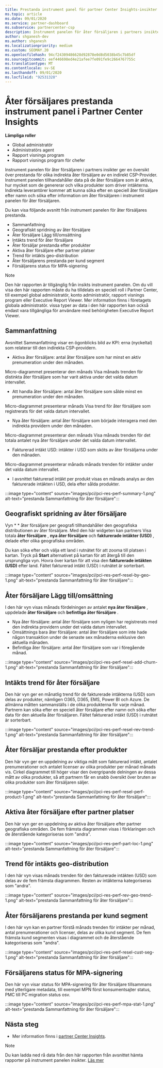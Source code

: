 ```yaml
---
title: Prestanda instrument panel för partner Center Insights-insikter
ms.topic: article
ms.date: 09/01/2020
ms.service: partner-dashboard
ms.subservice: partnercenter-csp
description: Instrument panelen för åter försäljaren i partners insikter ger en översikt över prestanda för olika indirekta åter försäljare av en indirekt CSP-Provider.
author: shganesh-dev
ms.author: shganesh
ms.localizationpriority: medium
ms.custom: SEOMAY.20
ms.openlocfilehash: 94cf24309486628d92878e0d8d5038b45c7b85df
ms.sourcegitcommit: eef446698ed4e21afee7fe091fe9c2664767755c
ms.translationtype: MT
ms.contentlocale: sv-SE
ms.lasthandoff: 09/01/2020
ms.locfileid: "92531328"
---
```

# <a name="reseller-performance-dashboard-in-partner-center-insights"></a>Åter försäljares prestanda instrument panel i Partner Center Insights

**Lämpliga roller**

- Global administratör
- Administratörs agent
- Rapport visnings program
- Rapport visnings program för chefer

Instrument panelen för åter försäljaren i partners insikter ger en översikt över prestanda för olika indirekta åter försäljare av en indirekt CSP-Provider. Instrument panelen tillhandahåller data på de åter försäljare som är aktiva, hur mycket som de genererar och vilka produkter som driver intäkterna. Indirekta leverantörer kommer att kunna söka efter en speciell åter försäljare efter namn och söka efter information om åter försäljaren i instrument panelen för åter försäljaren.

Du kan visa följande avsnitt från instrument panelen för åter försäljares prestanda.

- Sammanfattning
- Geografiskt spridning av åter försäljare
- Åter försäljare Lägg till/omsättning 
- Intäkts trend för åter försäljare 
- Åter försäljar prestanda efter produkter
- Aktiva åter försäljare efter partner platser
- Trend för intäkts geo-distribution
- Åter försäljarens prestanda per kund segment
- Försäljarens status för MPA-signering

 > [!NOTE]
 > Den här rapporten är tillgänglig från insikts instrument panelen. Om du vill visa den här rapporten måste du ha tilldelats en speciell roll i Partner Center, till exempel global administratör, konto administratör, rapport visnings program eller Executive Report Viewer. Mer information finns i företagets globala administratör. vissa typer av data i den här rapporten kan också endast vara tillgängliga för användare med behörigheten Executive Report Viewer.

## <a name="summary"></a>Sammanfattning

Avsnittet Sammanfattning visar en ögonblicks bild av KPI: erna (nyckeltal) som relaterar till den indirekta CSP-providern.

- Aktiva åter försäljare: antal åter försäljare som har minst en aktiv prenumeration under den månaden.

Micro-diagrammet presenterar den månads Visa månads trenden för distinkta åter försäljare som har varit aktiva under det valda datum intervallet.

- Att handla åter försäljare: antal åter försäljare som sålde minst en prenumeration under den månaden. 

Micro-diagrammet presenterar månads Visa trend för åter försäljare som registrerats för det valda datum intervallet.

- Nya åter försäljare: antal åter försäljare som började interagera med den indirekta providern under den månaden. 

Micro-diagrammet presenterar den månads Visa månads trenden för det totala antalet nya åter försäljare under det valda datum intervallet.

- Fakturerad intäkt USD: intäkter i USD som sköts av åter försäljarna under den månaden. 

Micro-diagrammet presenterar månads månads trenden för intäkter under det valda datum intervallet.

- I avsnittet fakturerad intäkt per produkt visas en månads analys av den fakturerade intäkten i USD, dela efter sålda produkter. 

:::image type="content" source="images/pci/pci-res-perf-summary-1.png" alt-text="prestanda Sammanfattning för åter försäljare":::

## <a name="geographical-spread-of-resellers"></a>Geografiskt spridning av åter försäljare

Vyn * * åter försäljare per geografi tillhandahåller den geografiska distributionen av åter försäljare. Med den här widgeten kan partners Visa totala **åter försäljare** , **nya åter försäljare** och **fakturerade intäkter (USD)** , delade efter olika geografiska områden.

Du kan söka efter och välja ett land i rutnätet för att zooma till platsen i kartan. Tryck på **Start** alternativet på kartan för att återgå till den ursprungliga vyn. Hovra över kartan för att visa den **fakturerade intäkten (USD)** efter land. Fältet fakturerad intäkt (USD) i rutnätet är sorterbart.

:::image type="content" source="images/pci/pci-res-perf-resel-by-geo-1.png" alt-text="prestanda Sammanfattning för åter försäljare":::

## <a name="resellers-addchurns"></a>Åter försäljare Lägg till/omsättning

I den här vyn visas månads fördelningen av antalet **nya åter försäljare** , uppdelade **åter försäljare** och **befintliga åter försäljare** . 

- Nya åter försäljare: antal åter försäljare som nyligen har registrerats med den indirekta providern under det valda datum intervallet.
- Omsättnings bara åter försäljare: antal åter försäljare som inte hade någon transaktion under de senaste sex månaderna exklusive den aktuella månaden.
- Befintliga åter försäljare: antal åter försäljare som var i föregående månad.

:::image type="content" source="images/pci/pci-res-perf-resel-add-churn-1.png" alt-text="prestanda Sammanfattning för åter försäljare":::

## <a name="resellers-revenue-trend"></a>Intäkts trend för åter försäljare 

Den här vyn ger en månatlig trend för de fakturerade intäkterna (USD) som delas av produkter, nämligen O365, D365, EMS, Power BI och Azure. De allmänna måtten sammanställs i de olika produkterna för varje månad. Partnern kan söka efter en speciell åter försäljare efter namn och söka efter data för den aktuella åter försäljaren. Fältet fakturerad intäkt (USD) i rutnätet är sorterbart.

:::image type="content" source="images/pci/pci-res-perf-resel-rev-trend-1.png" alt-text="prestanda Sammanfattning för åter försäljare":::

## <a name="reseller-performance-by-products"></a>Åter försäljar prestanda efter produkter

Den här vyn ger en uppdelning av viktiga mått som fakturerad intäkt, antalet prenumerationer och antalet licenser av olika produkter per månad månads vis. Cirkel diagrammet till höger visar den övergripande delningen av dessa mått av olika produkter, så att partnern får en snabb översikt över bruten av olika produkter som åter försäljaren säljer.

:::image type="content" source="images/pci/pci-res-perf-resel-perf-product-1.png" alt-text="prestanda Sammanfattning för åter försäljare":::

## <a name="active-resellers-by-partner-locations"></a>Aktiva åter försäljare efter partner platser

Den här vyn ger en uppdelning av aktiva åter försäljare efter partner geografiska områden. De fem främsta diagrammen visas i förklaringen och de återstående kategoriseras som "andra".

:::image type="content" source="images/pci/pci-res-perf-part-loc-1.png" alt-text="prestanda Sammanfattning för åter försäljare":::

## <a name="revenue-geo-distribution-trend"></a>Trend för intäkts geo-distribution

I den här vyn visas månads trenden för den fakturerade intäkten (USD) som delas av de fem främsta diagrammen.  Resten av intäkterna kategoriseras som "andra".

:::image type="content" source="images/pci/pci-res-perf-rev-geo-trend-1.png" alt-text="prestanda Sammanfattning för åter försäljare":::

## <a name="reseller-performance-by-customer-segment"></a>Åter försäljarens prestanda per kund segment

I den här vyn kan en partner förstå månads trenden för intäkter per månad, antal prenumerationer och licenser, delas av olika kund segment. De fem främsta kund segmenten visas i diagrammet och de återstående kategoriseras som "andra".

:::image type="content" source="images/pci/pci-res-perf-resel-cust-seg-1.png" alt-text="prestanda Sammanfattning för åter försäljare":::

## <a name="reseller-mpa-signing-status"></a>Försäljarens status för MPA-signering

Den här vyn visar status för MPA-signering för åter försäljare tillsammans med ytterligare metadata, till exempel MPN först konsumentsajter status, PMC till PC migration status osv.

:::image type="content" source="images/pci/pci-res-perf-mpa-stat-1.png" alt-text="prestanda Sammanfattning för åter försäljare":::

## <a name="next-steps"></a>Nästa steg

- Mer information finns i [partner Center Insights](partner-center-insights.md).

>[!NOTE] 
> Du kan ladda ned rå data från den här rapporten från avsnittet hämta rapporter på instrument panelen insikter. [Läs mer](pci-download-reports.md) 
